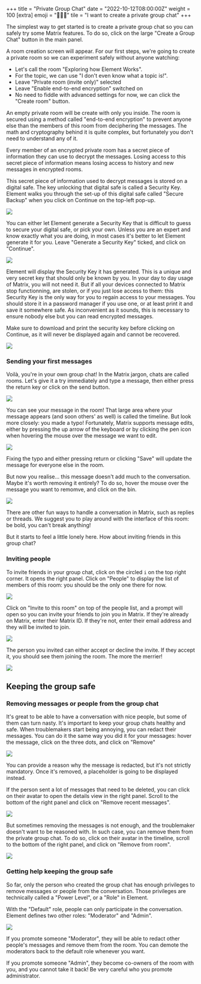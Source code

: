 +++
title = "Private Group Chat"
date = "2022-10-12T08:00:00Z"
weight = 100
[extra]
emoji = "🧑‍🤝‍🧑"
tile = "I want to create a private group chat"
+++

The simplest way to get started is to create a private group chat so you can
safely try some Matrix features. To do so, click on the large "Create a Group
Chat" button in the main panel.

A room creation screen will appear. For our first steps, we're going to create a
private room so we can experiment safely without anyone watching:

* Let's call the room "Exploring how Element Works".
* For the topic, we can use "I don't even know what a topic is!".
* Leave "Private room (invite only)" selected
* Leave "Enable end-to-end encryption" switched on
* No need to fiddle with advanced settings for now, we can click the "Create
  room" button.

An empty private room will be create with only you inside. The room is secured
using a method called "end-to-end encryption" to prevent anyone else than the
members of this room from deciphering the messages. The math and cryptography
behind it is quite complex, but fortunately you don't need to understand any of
it.

Every member of an encrypted private room has a secret piece of information they
can use to decrypt the messages. Losing access to this secret piece of
information means losing access to history and new messages in encrypted rooms.

This secret piece of information used to decrypt messages is stored on a digital
safe. The key unlocking that digital safe is called a Security Key. Element
walks you through the set-up of this digital safe called "Secure Backup" when
you click on Continue on the top-left pop-up.

![](create-room-set-up-encryption-highlighted.png)

You can either let Element generate a Security Key that is difficult to guess to
secure your digital safe, or pick your own. Unless you are an expert and know
exactly what you are doing, in most cases it's better to let Element generate it
for you. Leave "Generate a Security Key" ticked, and click on "Continue".

![](setup-safe-generate-security-key.png)

Element will display the Security Key it has generated. This is a unique and
very secret key that should only be known by you. In your day to day usage of
Matrix, you will not need it. But if all your devices connected to Matrix stop
functionning, are stolen, or if you just lose access to them: this Security Key
is the only way for you to regain access to your messages. You should store it
in a password manager if you use one, or at least print it and save it somewhere
safe. As inconvenient as it sounds, this is necessary to ensure nobody else but
you can read encrypted messages.

Make sure to download and print the security key before clicking on Continue, as
it will never be displayed again and cannot be recovered.

![](setup-safe-save-security-key.png)

### Sending your first messages

Voilà, you're in your own group chat! In the Matrix jargon, chats are called
rooms. Let's give it a try immediately and type a message, then either press the
return key or click on the send button.

![](experiment-send-first-message.png)

You can see your message in the room! That large area where your message appears
(and soon others' as well) is called the timeline. But look more closely: you
made a typo! Fortunately, Matrix supports message edits, either by pressing the
up arrow of the keyboard or by clicking the pen icon when hovering the mouse
over the message we want to edit.

![](experiment-click-edit.png)

Fixing the typo and either pressing return or clicking "Save" will update the
message for everyone else in the room.

But now you realise… this message doesn't add much to the conversation. Maybe
it's worth removing it entirely? To do so, hover the mouse over the message you
want to remomve, and click on the bin.

![](experiment-hover-and-bin.png)

There are other fun ways to handle a conversation in Matrix, such as replies or
threads. We suggest you to play around with the interface of this room: be bold,
you can't break anything!

But it starts to feel a little lonely here. How about inviting friends in this
group chat?

### Inviting people

To invite friends in your group chat, click on the circled `i` on the top right
corner. It opens the right panel. Click on "People" to display the list of
members of this room: you should be the only one there for now.

![](experiment-hover-and-bin.png)

Click on "Invite to this room" on top of the people list, and a prompt will open
so you can invite your friends to join you in Matrix. If they're already on
Matrix, enter their Matrix ID. If they're not, enter their email address and
they will be invited to join.

![](invite-name.png)

The person you invited can either accept or decline the invite. If they accept
it, you should see them joining the room. The more the merrier!

![](invite-hello.png)

## Keeping the group safe

### Removing messages or people from the group chat

It's great to be able to have a conversation with nice people, but some of them
can turn nasty. It's important to keep your group chats healthy and safe. When
troublemakers start being annoying, you can redact their messages. You can do it
the same way you did it for your messages: hover the message, click on the three
dots, and click on "Remove"

![](redact-menu.png)

You can provide a reason why the message is redacted, but it's not strictly
mandatory. Once it's removed, a placeholder is going to be displayed instead.

If the person sent a lot of messages that need to be deleted, you can click on
their avatar to open the details view in the right panel. Scroll to the bottom
of the right panel and click on "Remove recent messages".

![](redact-redact-all.png)

But sometimes removing the messages is not enough, and the troublemaker doesn't
want to be reasoned with. In such case, you can remove them from the private
group chat. To do so, click on their avatar in the timeline, scroll to the
bottom of the right panel, and click on "Remove from room".

![](redact-kick.png)

### Getting help keeping the group safe

So far, only the person who created the group chat has enough privileges to
remove messages or people from the conversation. Those privileges are
technically called a "Power Level", or a "Role" in Element.

With the "Default" role, people can only participate in the conversation.
Element defines two other roles: "Moderator" and "Admin".

![](role.png)

If you promote someone "Moderator", they will be able to redact other people's
messages and remove them from the room. You can demote the moderators back to 
the default role whenever you want.

If you promote someone "Admin", they become co-owners of the room with you, and
you cannot take it back! Be very careful who you promote administrator.
